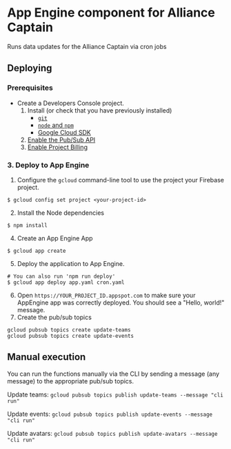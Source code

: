 # App Engine component for Alliance Captain
Runs data updates for the Alliance Captain via cron jobs

## Deploying

### Prerequisites

* Create a Developers Console project.
    1. Install (or check that you have previously installed)
        * [`git`](https://git-scm.com/downloads)
        * [`node` and `npm`](https://nodejs.org/en/)
        * [Google Cloud SDK](http://cloud.google.com/sdk/)
    2. [Enable the Pub/Sub API](https://console.cloud.google.com/flows/enableapi?apiid=pubsub&redirect=https://console.cloud.google.com)
    3. [Enable Project Billing](https://support.google.com/cloud/answer/6293499#enable-billing)

### 3. Deploy to App Engine

1. Configure the `gcloud` command-line tool to use the project your Firebase project.
```
$ gcloud config set project <your-project-id>
```
2. Install the Node dependencies
```
$ npm install
```
4. Create an App Engine App
```
$ gcloud app create
```
5. Deploy the application to App Engine.
```
# You can also run 'npm run deploy'
$ gcloud app deploy app.yaml cron.yaml
```
6. Open `https://YOUR_PROJECT_ID.appspot.com` to make sure your AppEngine app
was correctly deployed. You should see a "Hello, world!" message.
7. Create the pub/sub topics
```
gcloud pubsub topics create update-teams
gcloud pubsub topics create update-events
```

## Manual execution
You can run the functions manually via the CLI by sending a message (any message) to the appropriate pub/sub topics.

Update teams: `gcloud pubsub topics publish update-teams --message "cli run"`

Update events: `gcloud pubsub topics publish update-events --message "cli run"`

Update avatars: `gcloud pubsub topics publish update-avatars --message "cli run"`